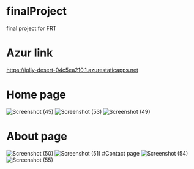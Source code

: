 # finalProject
final project for FRT 
# Azur link
https://jolly-desert-04c5ea210.1.azurestaticapps.net
# Home page
![Screenshot (45)](https://user-images.githubusercontent.com/84157064/169755735-8ade7383-6a17-4b05-9d01-fc292e78cb8e.png)
![Screenshot (53)](https://user-images.githubusercontent.com/84157064/169757360-90ca7fb9-be20-4d63-a981-de0d4149f2d4.png)
![Screenshot (49)](https://user-images.githubusercontent.com/84157064/169755744-4e90c8e0-d5fb-4672-a018-a01558a87f0c.png)
# About page
![Screenshot (50)](https://user-images.githubusercontent.com/84157064/169757768-318ce7b1-b258-4f3b-9680-d2e8986aad67.png)
![Screenshot (51)](https://user-images.githubusercontent.com/84157064/169757772-8bcb7e45-d277-42fd-a9bc-d71e5af6d64e.png)
#Contact page
![Screenshot (54)](https://user-images.githubusercontent.com/84157064/169758112-5f2ebfc6-72df-423d-adb5-751d552cc0a9.png)
![Screenshot (55)](https://user-images.githubusercontent.com/84157064/169758128-dfb7da1c-091b-49f3-93e1-dfd10cef98bf.png)

